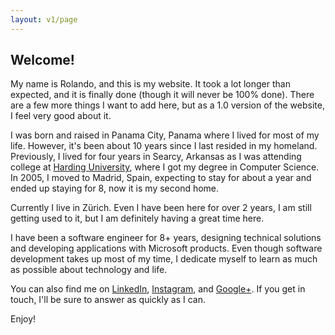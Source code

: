 ```yaml
---
layout: v1/page
---
```

<h2 class="page-title">Welcome!</h2>

<div class="page-content">
<p>My name is Rolando, and this is my website. It took a lot longer than expected, and it is finally done (though it will never be 100% done). There are a few more things I want to add here, but as a 1.0 version of the website, I feel very good about it.</p>

<p>I was born and raised in Panama City, Panama where I lived for most of my life. However, it's been about 10 years since I last resided in my homeland. Previously, I lived for four years in Searcy, Arkansas as I was attending college at <a title="Computer Science Honor Grads" href="https://www.harding.edu/comp/awards_honorgrads" target="_blank">Harding University</a>, where I got my degree in Computer Science. In 2005, I moved to Madrid, Spain, expecting to stay for about a year and ended up staying for 8, now it is my second home.</p>

<p>Currently I live in Z&uuml;rich. Even I have been here for over 2 years, I am still getting used to it, but I am definitely having a great time here.</p>

<p>I have been a software engineer for 8+ years, designing technical solutions and developing applications with Microsoft products. Even though software development takes up most of my time, I dedicate myself to learn as much as possible about technology and life.</p>

<p>You can also find me on <a href="http://ch.linkedin.com/in/rolandoramosrestrepo">LinkedIn</a>, <a href="http://instagram.com/rolspace">Instagram</a>, and <a href="https://plus.google.com/u/0/+RolandoRamosRestrepo/about">Google+</a>. If you get in touch, I'll be sure to answer as quickly as I can.</p>

<p>Enjoy!</p>
</div>